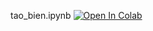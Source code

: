 tao_bien.ipynb
[![Open In Colab](https://colab.research.google.com/assets/colab-badge.svg)](https://colab.research.google.com/github/khanh-moriaty/CS112.L11.KHTN/blob/master/week2/docs/tao_bien.ipynb)
